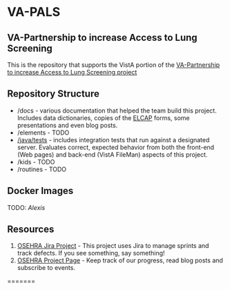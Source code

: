 # VA-PALS

VA-Partnership to increase Access to Lung Screening
---------------------------------------------------

This is the repository that supports the VistA portion of the [VA-Partnership to increase Access to Lung Screening project](http://va-pals.org/)

Repository Structure
--------------------

* /docs - various documentation that helped the team build this project. Includes data dictionaries, copies of the [ELCAP](http://www.ielcap.org/) forms, some presentations and even blog posts.
* /elements -  TODO
* [/java/tests](java/tests/README.md) - includes integration tests that run against a designated server. Evaluates correct, expected behavior from both the front-end (Web pages) and back-end (VistA FileMan) aspects of this project.
* /kids - TODO
* /routines - TODO

Docker Images
-------------

TODO: _Alexis_

Resources
---------
1. [OSEHRA Jira Project](https://issues.osehra.org/secure/RapidBoard.jspa?projectKey=VAP) - This project uses Jira to manage sprints and track defects. If you see something, say something!
2. [OSEHRA Project Page](https://www.osehra.org/groups/va-pals-open-source-project-group) - Keep track of our progress, read blog posts and subscribe to events.

=======
